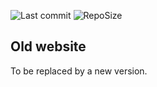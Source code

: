 ![Last commit](https://img.shields.io/github/last-commit/Ignibit/website-old)
![RepoSize](https://img.shields.io/github/repo-size/Ignibit/Ignibit/website-old)

## Old website

To be replaced by a new version.
